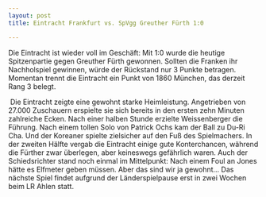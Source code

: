 ```yaml
---
layout: post
title: Eintracht Frankfurt vs. SpVgg Greuther Fürth 1:0

---
```


Die Eintracht ist wieder voll im Geschäft: Mit 1:0 wurde die heutige Spitzenpartie gegen Greuther Fürth gewonnen. Sollten die Franken ihr Nachholspiel gewinnen, würde der Rückstand nur 3 Punkte betragen. Momentan trennt die Eintracht ein Punkt von 1860 München, das derzeit Rang 3 belegt.

 Die Eintracht zeigte eine gewohnt starke Heimleistung. Angetrieben von 27.000 Zuschauern erspielte sie sich bereits in den ersten zehn Minuten zahlreiche Ecken. Nach einer halben Stunde erzielte Weissenberger die Führung. Nach einem tollen Solo von Patrick Ochs kam der Ball zu Du-Ri Cha. Und der Koreaner spielte zielsicher auf den Fuß des Spielmachers. In der zweiten Hälfte vergab die Eintracht einige gute Konterchancen, während die Fürther zwar überlegen, aber keineswegs gefährlich waren. Auch der Schiedsrichter stand noch einmal im Mittelpunkt: Nach einem Foul an Jones hätte es Elfmeter geben müssen. Aber das sind wir ja gewohnt... Das nächste Spiel findet aufgrund der Länderspielpause erst in zwei Wochen beim LR Ahlen statt.
